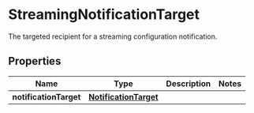 

# StreamingNotificationTarget

The targeted recipient for a streaming configuration notification.

## Properties

| Name | Type | Description | Notes |
|------------ | ------------- | ------------- | -------------|
|**notificationTarget** | [**NotificationTarget**](NotificationTarget.md) |  |  |



